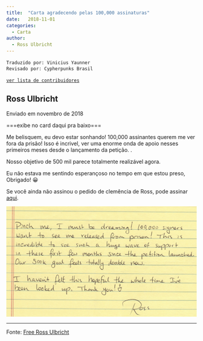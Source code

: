 ```yaml
---
title:  "Carta agradecendo pelas 100,000 assinaturas"
date:   2018-11-01
categories:
  - Carta
author:
  - Ross Ulbricht
---
```


```
Traduzido por: Vinicius Yaunner
Revisado por: Cypherpunks Brasil
```
[```ver lista de contribuidores```](/about/#contribuidores)

## Ross Ulbricht
Enviado em novembro de 2018

===exibe no card daqui pra baixo===

Me belisquem, eu devo estar sonhando! 100,000 assinantes querem me ver fora da prisão! Isso é incrivel, ver uma enorme onda de apoio nesses primeiros meses desde o lançamento da petição. .

Nosso objetivo de 500 mil parece totalmente realizável agora.

Eu não estava me sentindo esperançoso no tempo em que estou preso, Obrigado! 😀

Se você ainda não assinou o pedido de clemência de Ross, pode assinar [aqui](https://www.change.org/p/freerosspetition-we-seek-potus-s-clemency-for-ross-ulbricht-serving-double-life-for-a-website-realdonaldtrump-free-ross).

![](../stuff/Ross_100k_note.jpg)

---
Fonte: [Free Ross Ulbricht](https://freeross.org/letter-for-100k-signatures/)
